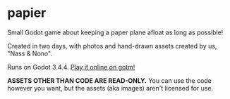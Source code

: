 # papier
Small Godot game about keeping a paper plane afloat as long as possible!

Created in two days, with photos and hand-drawn assets created by us, "Nass & Nono".

Runs on Godot 3.4.4. [Play it online on gotm!](https://gotm.io/uthlabs/papier)

**ASSETS OTHER THAN CODE ARE READ-ONLY.**
You can use the code however you want, but the assets (aka images) aren't licensed for use.
